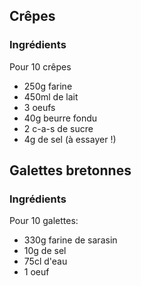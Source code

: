 ## Crêpes

### Ingrédients

Pour 10 crêpes

- 250g farine
- 450ml de lait
- 3 oeufs
- 40g beurre fondu
- 2 c-a-s de sucre
- 4g de sel (à essayer !)

## Galettes bretonnes

### Ingrédients

Pour 10 galettes:

- 330g farine de sarasin
- 10g de sel
- 75cl d'eau
- 1 oeuf
